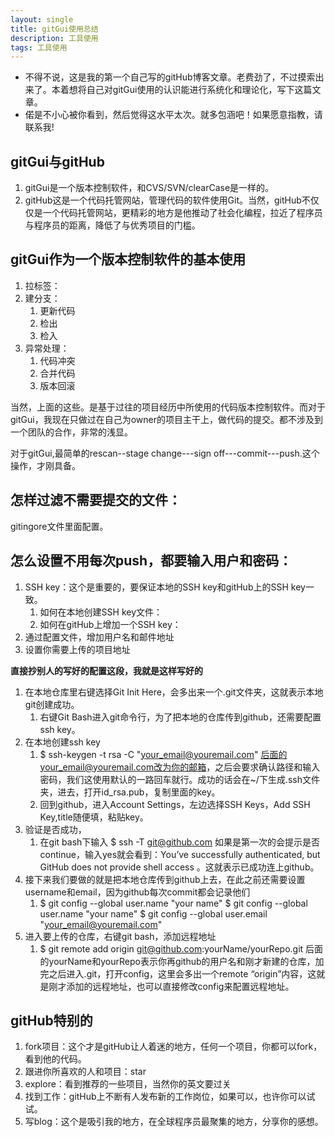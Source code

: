 ```yaml
---
layout: single
title: gitGui使用总结 
description: 工具使用
tags: 工具使用
---
```


* 不得不说，这是我的第一个自己写的gitHub博客文章。老费劲了，不过摸索出来了。本着想将自己对gitGui使用的认识能进行系统化和理论化，写下这篇文章。
* 偌是不小心被你看到，然后觉得这水平太次。就多包涵吧！如果愿意指教，请联系我!


## gitGui与gitHub
1. gitGui是一个版本控制软件，和CVS/SVN/clearCase是一样的。
2. gitHub这是一个代码托管网站，管理代码的软件使用Git。当然，gitHub不仅仅是一个代码托管网站，更精彩的地方是他推动了社会化编程，拉近了程序员与程序员的距离，降低了与优秀项目的门槛。

## gitGui作为一个版本控制软件的基本使用
1. 拉标签：
2. 建分支：
	1. 更新代码
	2. 检出
	3. 检入
4. 异常处理：
	1. 代码冲突
	2. 合并代码
	3. 版本回滚

当然，上面的这些。是基于过往的项目经历中所使用的代码版本控制软件。而对于gitGui，我现在只做过在自己为owner的项目主干上，做代码的提交。都不涉及到一个团队的合作，非常的浅显。

对于gitGui,最简单的rescan--stage change---sign off---commit---push.这个操作，才刚具备。

## 怎样过滤不需要提交的文件：
gitingore文件里面配置。

## 怎么设置不用每次push，都要输入用户和密码：
1. SSH key：这个是重要的，要保证本地的SSH key和gitHub上的SSH key一致。
	1. 如何在本地创建SSH key文件：
	2. 如何在gitHub上增加一个SSH key：
3. 通过配置文件，增加用户名和邮件地址
4. 设置你需要上传的项目地址

**直接抄别人的写好的配置这段，我就是这样写好的**

1. 在本地仓库里右键选择Git Init Here，会多出来一个.git文件夹，这就表示本地git创建成功。
	1. 右键Git Bash进入git命令行，为了把本地的仓库传到github，还需要配置ssh key。
2. 在本地创建ssh key
	1. $ ssh-keygen -t rsa -C "your_email@youremail.com"
后面的your_email@youremail.com改为你的邮箱，之后会要求确认路径和输入密码，我们这使用默认的一路回车就行。成功的话会在~/下生成.ssh文件夹，进去，打开id_rsa.pub，复制里面的key。
	2. 回到github，进入Account Settings，左边选择SSH Keys，Add SSH Key,title随便填，粘贴key。
3. 验证是否成功，
	1. 在git bash下输入
$ ssh -T git@github.com
如果是第一次的会提示是否continue，输入yes就会看到：You’ve successfully authenticated, but GitHub does not provide shell access 。这就表示已成功连上github。
4. 接下来我们要做的就是把本地仓库传到github上去，在此之前还需要设置username和email，因为github每次commit都会记录他们
	1. $ git config --global user.name "your name"
$ git config --global user.name "your name"
$ git config --global user.email "your_email@youremail.com"
5. 进入要上传的仓库，右键git bash，添加远程地址
	1. $ git remote add origin git@github.com:yourName/yourRepo.git
后面的yourName和yourRepo表示你再github的用户名和刚才新建的仓库，加完之后进入.git，打开config，这里会多出一个remote “origin”内容，这就是刚才添加的远程地址，也可以直接修改config来配置远程地址。

## gitHub特别的
1. fork项目：这个才是gitHub让人着迷的地方，任何一个项目，你都可以fork，看到他的代码。
2. 跟进你所喜欢的人和项目：star
3. explore：看到推荐的一些项目，当然你的英文要过关
4. 找到工作：gitHub上不断有人发布新的工作岗位，如果可以，也许你可以试试。
5. 写blog：这个是吸引我的地方，在全球程序员最聚集的地方，分享你的感想。






